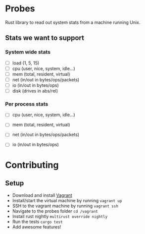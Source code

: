 # Probes

Rust library to read out system stats from a machine running Unix.

## Stats we want to support

### System wide stats

* [ ] load (1, 5, 15)
* [ ] cpu (user, nice, system, idle...)
* [ ] mem (total, resident, virtual)
* [ ] net (in/out in bytes/ops/packets)
* [ ] io (in/out in bytes/ops)
* [ ] disk (drives in abs/rel)

### Per process stats

* [ ] cpu (user, nice, system, idle...)
* [ ] mem (total, resident, virtual)
* [ ] net (in/out in bytes/ops/packets)
* [ ] io (in/out in bytes/ops)


# Contributing

## Setup

* Download and install [Vagrant](https://www.vagrantup.com/)
* Install/start the virtual machine by running `vagrant up`
* SSH to the vagrant machine by running `vagrant ssh`
* Navigate to the probes folder `cd /vagrant`
* Install rust nightly `multirust override nightly`
* Run the tests `cargo test`
* Add awesome features! 
